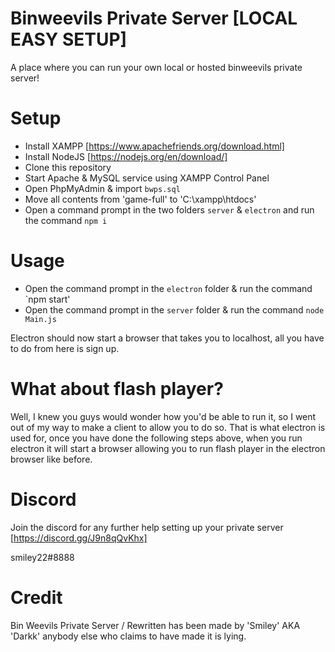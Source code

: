 # Binweevils Private Server [LOCAL EASY SETUP]
A place where you can run your own local or hosted binweevils private server!


# Setup

- Install XAMPP [https://www.apachefriends.org/download.html]
- Install NodeJS [https://nodejs.org/en/download/]
- Clone this repository
- Start Apache & MySQL service using XAMPP Control Panel
- Open PhpMyAdmin & import `bwps.sql`
- Move all contents from 'game-full' to 'C:\xampp\htdocs'
- Open a command prompt in the two folders `server` & `electron` and run the command `npm i`

# Usage

- Open the command prompt in the `electron` folder & run the command `npm start'
- Open the command prompt in the `server` folder & run the command `node Main.js`

Electron should now start a browser that takes you to localhost, all you have to do from here is sign up.

# What about flash player?
Well, I knew you guys would wonder how you'd be able to run it, so I went out of my way to make a client to allow you to do so.
That is what electron is used for, once you have done the following steps above, when you run electron it will start a browser allowing you to run flash player in the electron browser like before.

# Discord
Join the discord for any further help setting up your private server
[https://discord.gg/J9n8qQvKhx]

smiley22#8888

# Credit
Bin Weevils Private Server / Rewritten has been made by 'Smiley' AKA 'Darkk' anybody else who claims to have made it is lying.

